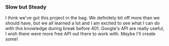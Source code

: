 ### Slow but Steady

I think we've got this project in the bag. We definitely bit off more than we should have, but we all learned a lot and I am excited to see what I can do with this knowledge during break before 401. Google's API are really useful, I wish there were more free API out there to work with. Maybe I'll create some!

